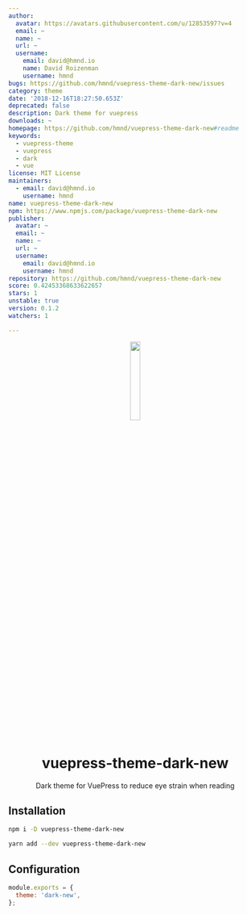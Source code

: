 ```yaml
---
author:
  avatar: https://avatars.githubusercontent.com/u/12853597?v=4
  email: ~
  name: ~
  url: ~
  username:
    email: david@hmnd.io
    name: David Roizenman
    username: hmnd
bugs: https://github.com/hmnd/vuepress-theme-dark-new/issues
category: theme
date: '2018-12-16T18:27:50.653Z'
deprecated: false
description: Dark theme for vuepress
downloads: ~
homepage: https://github.com/hmnd/vuepress-theme-dark-new#readme
keywords:
  - vuepress-theme
  - vuepress
  - dark
  - vue
license: MIT License
maintainers:
  - email: david@hmnd.io
    username: hmnd
name: vuepress-theme-dark-new
npm: https://www.npmjs.com/package/vuepress-theme-dark-new
publisher:
  avatar: ~
  email: ~
  name: ~
  url: ~
  username:
    email: david@hmnd.io
    username: hmnd
repository: https://github.com/hmnd/vuepress-theme-dark-new
score: 0.42453368633622657
stars: 1
unstable: true
version: 0.1.2
watchers: 1

---
```


<p align="center"><img src="vuepress.png" width="20%"></p>
<h1 align="center">vuepress-theme-dark-new</h1>
<p align="center">Dark theme for VuePress to reduce eye strain when reading</p>

## Installation
``` bash
npm i -D vuepress-theme-dark-new

yarn add --dev vuepress-theme-dark-new
```

## Configuration
``` js
module.exports = {
  theme: 'dark-new',
};
```
